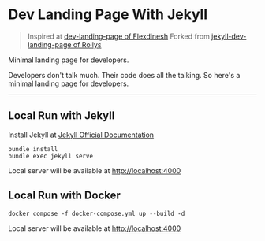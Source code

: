 # Dev Landing Page With Jekyll

> Inspired at [dev-landing-page of Flexdinesh](https://github.com/flexdinesh/dev-landing-page)
> Forked from [jekyll-dev-landing-page of Rollys](https://github.com/rollys/jekyll-dev-landing-page)

Minimal landing page for developers.

Developers don't talk much. Their code does all the talking. So here's a minimal landing page for developers.

---

## Local Run with Jekyll

Install Jekyll at [Jekyll Official Documentation](https://jekyllrb.com/docs/installation/)

```SHELL
bundle install
bundle exec jekyll serve

```

Local server will be available at [http://localhost:4000](http://localhost:4000)

## Local Run with Docker

```SHELL
docker compose -f docker-compose.yml up --build -d

```

Local server will be available at [http://localhost:4000](http://localhost:4000)
